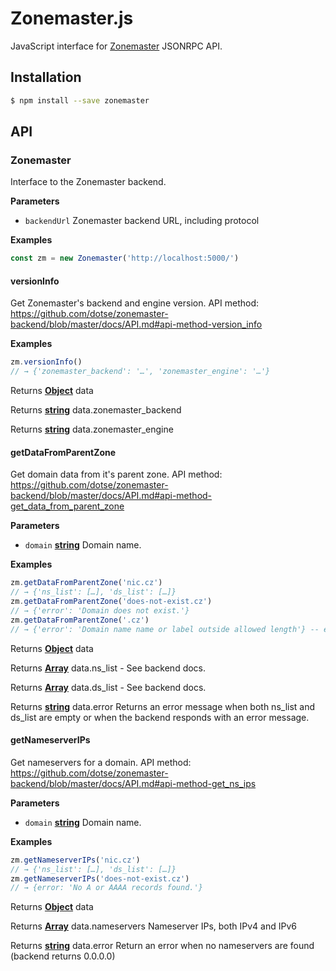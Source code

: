 # Zonemaster.js

JavaScript interface for [Zonemaster](https://github.com/dotse/zonemaster-backend/) JSONRPC API.

## Installation

```sh
$ npm install --save zonemaster
```

## API

<!-- Generated by documentation.js. Update this documentation by updating the source code. -->

### Zonemaster

Interface to the Zonemaster backend.

**Parameters**

-   `backendUrl`  Zonemaster backend URL, including protocol

**Examples**

```javascript
const zm = new Zonemaster('http://localhost:5000/')
```

#### versionInfo

Get Zonemaster's backend and engine version.
API method: <https://github.com/dotse/zonemaster-backend/blob/master/docs/API.md#api-method-version_info>

**Examples**

```javascript
zm.versionInfo()
// → {'zonemaster_backend': '…', 'zonemaster_engine': '…'}
```

Returns **[Object](https://developer.mozilla.org/en-US/docs/Web/JavaScript/Reference/Global_Objects/Object)** data

Returns **[string](https://developer.mozilla.org/en-US/docs/Web/JavaScript/Reference/Global_Objects/String)** data.zonemaster_backend

Returns **[string](https://developer.mozilla.org/en-US/docs/Web/JavaScript/Reference/Global_Objects/String)** data.zonemaster_engine

#### getDataFromParentZone

Get domain data from it's parent zone.
API method: <https://github.com/dotse/zonemaster-backend/blob/master/docs/API.md#api-method-get_data_from_parent_zone>

**Parameters**

-   `domain` **[string](https://developer.mozilla.org/en-US/docs/Web/JavaScript/Reference/Global_Objects/String)** Domain name.

**Examples**

```javascript
zm.getDataFromParentZone('nic.cz')
// → {'ns_list': […], 'ds_list': […]}
zm.getDataFromParentZone('does-not-exist.cz')
// → {'error': 'Domain does not exist.'}
zm.getDataFromParentZone('.cz')
// → {'error': 'Domain name name or label outside allowed length'} -- error message from backend
```

Returns **[Object](https://developer.mozilla.org/en-US/docs/Web/JavaScript/Reference/Global_Objects/Object)** data

Returns **[Array](https://developer.mozilla.org/en-US/docs/Web/JavaScript/Reference/Global_Objects/Array)** data.ns_list - See backend docs.

Returns **[Array](https://developer.mozilla.org/en-US/docs/Web/JavaScript/Reference/Global_Objects/Array)** data.ds_list - See backend docs.

Returns **[string](https://developer.mozilla.org/en-US/docs/Web/JavaScript/Reference/Global_Objects/String)** data.error Returns an error message when both ns_list and ds_list are empty or when the backend responds with an error message.

#### getNameserverIPs

Get nameservers for a domain.
API method: <https://github.com/dotse/zonemaster-backend/blob/master/docs/API.md#api-method-get_ns_ips>

**Parameters**

-   `domain` **[string](https://developer.mozilla.org/en-US/docs/Web/JavaScript/Reference/Global_Objects/String)** Domain name.

**Examples**

```javascript
zm.getNameserverIPs('nic.cz')
// → {'ns_list': […], 'ds_list': […]}
zm.getNameserverIPs('does-not-exist.cz')
// → {error: 'No A or AAAA records found.'}
```

Returns **[Object](https://developer.mozilla.org/en-US/docs/Web/JavaScript/Reference/Global_Objects/Object)** data

Returns **[Array](https://developer.mozilla.org/en-US/docs/Web/JavaScript/Reference/Global_Objects/Array)** data.nameservers Nameserver IPs, both IPv4 and IPv6

Returns **[string](https://developer.mozilla.org/en-US/docs/Web/JavaScript/Reference/Global_Objects/String)** data.error Return an error when no nameservers are found (backend returns 0.0.0.0)
